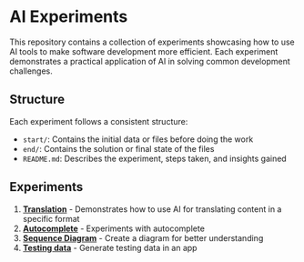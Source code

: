 # AI Experiments

This repository contains a collection of experiments showcasing how to use AI
tools to make software development more efficient. Each experiment demonstrates
a practical application of AI in solving common development challenges.

## Structure

Each experiment follows a consistent structure:

- `start/`: Contains the initial data or files before doing the work
- `end/`: Contains the solution or final state of the files
- `README.md`: Describes the experiment, steps taken, and insights gained

## Experiments

1. [**Translation**](experiments/translation/) - Demonstrates how to use AI for translating content in a specific format
1. [**Autocomplete**](experiments/autocomplete/) - Experiments with autocomplete
1. [**Sequence Diagram**](experiments/sequence-diagram/) - Create a diagram for better understanding
1. [**Testing data**](experiments/testing-data/) - Generate testing data in an app
